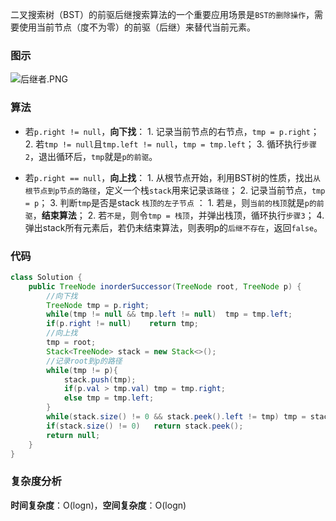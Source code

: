 二叉搜索树（BST）的前驱后继搜索算法的一个重要应用场景是`BST的删除操作`，需要使用当前节点（度不为零）的前驱（后继）来替代当前元素。
### 图示
![后继者.PNG](https://pic.leetcode-cn.com/b8f66e131b478021832c8a1416ec87c4fd257b006ccd7d135e6a1ea7c0cb5287-%E5%90%8E%E7%BB%A7%E8%80%85.PNG)
### 算法
- 若`p.right != null`，**向下找**：
      1.  记录当前节点的右节点，`tmp = p.right`；
      2.  若`tmp != null`且`tmp.left != null`，`tmp = tmp.left`；
      3.  循环执行`步骤2`，退出循环后，`tmp`就是`p的前驱`。

- 若`p.right == null`，**向上找**：
      1. 从根节点开始，利用BST树的性质，找出`从根节点到p节点的路径`，定义一个栈`stack`用来记录`该路径`；
      2. 记录当前节点，`tmp = p`；
      3. 判断`tmp`是否是stack `栈顶的左子节点` ：
         1. 若`是`，则`当前的栈顶`就是`p的前驱`，**结束算法**；
         2. 若`不是`，则令`tmp = 栈顶`，并弹出栈顶，循环执行`步骤3`；
      4. 弹出stack所有元素后，若仍未结束算法，则表明p的`后继不存在`，返回`false`。

### 代码
```java
class Solution {
    public TreeNode inorderSuccessor(TreeNode root, TreeNode p) {
        //向下找
        TreeNode tmp = p.right;
        while(tmp != null && tmp.left != null)  tmp = tmp.left;
        if(p.right != null)    return tmp;
        //向上找
        tmp = root;
        Stack<TreeNode> stack = new Stack<>();
        //记录root到p的路径
        while(tmp != p){
            stack.push(tmp);
            if(p.val > tmp.val) tmp = tmp.right;
            else tmp = tmp.left;
        }
        while(stack.size() != 0 && stack.peek().left != tmp) tmp = stack.pop();
        if(stack.size() != 0)   return stack.peek();
        return null;
    }
}
```
### 复杂度分析
**时间复杂度**：O(logn)，**空间复杂度**：O(logn)





   











